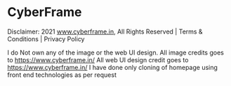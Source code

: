 # CyberFrame
Disclaimer:
2021 www.cyberframe.in, All Rights Reserved | Terms & Conditions | Privacy Policy

I do Not own any of the image or the web UI design. 
All image credits goes to https://www.cyberframe.in/ 
All web UI design credit goes to https://www.cyberframe.in/ 
I have done only cloning of homepage using front end technologies as per request
